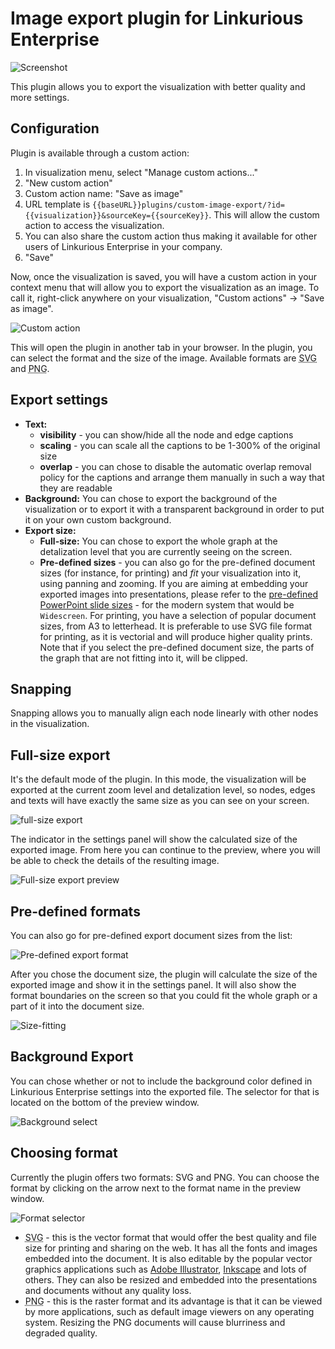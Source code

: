 # Image export plugin for Linkurious Enterprise

![Screenshot](./images/screenshot.png)

This plugin allows you to export the visualization with better quality and more settings.

## Configuration

Plugin is available through a custom action:

1.  In visualization menu, select "Manage custom actions..."
2.  "New custom action"
3.  Custom action name: "Save as image"
4.  URL template is `{{baseURL}}plugins/custom-image-export/?id={{visualization}}&sourceKey={{sourceKey}}`. This will allow the custom action to access the visualization.
5.  You can also share the custom action thus making it available for other users of Linkurious Enterprise in your company.
6.  "Save"

Now, once the visualization is saved, you will have a custom action in your context menu that will allow you to export the visualization as an image. To call it, right-click anywhere on your visualization, "Custom actions" &rarr; "Save as image".

![Custom action](./images/custom-action.png)

This will open the plugin in another tab in your browser. In the plugin, you can select the format and the size of the image. Available formats are <abbr title="Scalable Vector Graphics">SVG</abbr> and <abbr title="Portable Network Graphics">PNG</abbr>.

## Export settings

- **Text:**
  - **visibility** - you can show/hide all the node and edge captions
  - **scaling** - you can scale all the captions to be 1-300% of the original size
  - **overlap** - you can chose to disable the automatic overlap removal policy for the captions and arrange them manually in such a way that they are readable
- **Background:** You can chose to export the background of the visualization or to export it with a transparent background in order to put it on your own custom background.
- **Export size:**
  - **Full-size:** You can chose to export the whole graph at the detalization level that you are currently seeing on the screen.
  - **Pre-defined sizes** - you can also go for the pre-defined document sizes (for instance, for printing) and _fit_ your visualization into it, using panning and zooming. If you are aiming at embedding your exported images into presentations, please refer to the [pre-defined PowerPoint slide sizes](https://support.microsoft.com/en-us/office/change-the-size-of-your-slides-040a811c-be43-40b9-8d04-0de5ed79987e) - for the modern system that would be `Widescreen`. For printing, you have a selection of popular document sizes, from A3 to letterhead. It is preferable to use SVG file format for printing, as it is vectorial and will produce higher quality prints. Note that if you select the pre-defined document size, the parts of the graph that are not fitting into it, will be clipped.

## Snapping
Snapping allows you to manually align each node linearly with other nodes in the visualization.  

## Full-size export

It's the default mode of the plugin. In this mode, the visualization will be exported at the current zoom level and detalization level, so nodes, edges and texts will have exactly the same size as you can see on your screen.

![full-size export](./images/full-size.gif)

The indicator in the settings panel will show the calculated size of the exported image. From here you can continue to the preview, where you will be able to check the details of the resulting image.

![Full-size export preview](./images/full-size-preview.png)

## Pre-defined formats

You can also go for pre-defined export document sizes from the list:

![Pre-defined export format](./images/predefined-format.png)

After you chose the document size, the plugin will calculate the size of the exported image and show it in the settings panel. It will also show the format boundaries on the screen so that you could fit the whole graph or a part of it into the document size.

![Size-fitting](./images/size-fitting.gif)

## Background Export

You can chose whether or not to include the background color defined in Linkurious Enterprise settings into the exported file. The selector for that is located on the bottom of the preview window.

![Background select](./images/background.gif)

## Choosing format

Currently the plugin offers two formats: SVG and PNG. You can choose the format by clicking on the arrow next to the format name in the preview window.

![Format selector](./images/format-select.png)

- <abbr title="Scalable Vector Graphics">SVG</abbr> - this is the vector format that would offer the best quality and file size for printing and sharing on the web. It has all the fonts and images embedded into the document. It is also editable by the popular vector graphics applications such as [Adobe Illustrator](https://www.adobe.com/), [Inkscape](https://inkscape.org/) and lots of others. They can also be resized and embedded into the presentations and documents without any quality loss.
- <abbr title="Portable Network Graphics">PNG</abbr> - this is the raster format and its advantage is that it can be viewed by more applications, such as default image viewers on any operating system. Resizing the PNG documents will cause blurriness and degraded quality.
